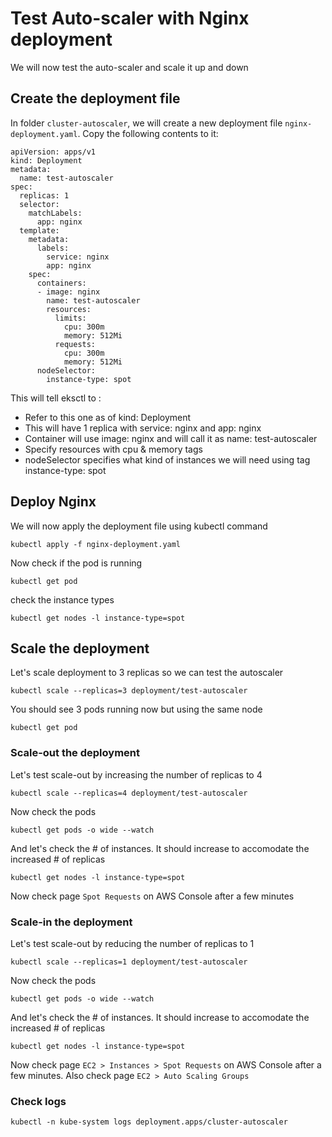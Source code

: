 # Test Auto-scaler with Nginx deployment
We will now test the auto-scaler and scale it up and down

## Create the deployment file
In folder `cluster-autoscaler`, we will create a new deployment file `nginx-deployment.yaml`. Copy the following contents to it: 

```
apiVersion: apps/v1
kind: Deployment
metadata:
  name: test-autoscaler
spec:
  replicas: 1
  selector:
    matchLabels:
      app: nginx
  template:
    metadata:
      labels:
        service: nginx
        app: nginx
    spec:
      containers:
      - image: nginx
        name: test-autoscaler
        resources:
          limits:
            cpu: 300m
            memory: 512Mi
          requests:
            cpu: 300m
            memory: 512Mi
      nodeSelector:
        instance-type: spot
```
This will tell eksctl to :

* Refer to this one as of kind: Deployment
* This will have 1 replica with service: nginx and app: nginx
* Container will use image: nginx and will call it as name: test-autoscaler
* Specify resources with cpu & memory tags
* nodeSelector specifies what kind of instances we will need using tag instance-type: spot

## Deploy Nginx

We will now apply the deployment file using kubectl command
```
kubectl apply -f nginx-deployment.yaml
```
Now check if the pod is running
```
kubectl get pod
```
check the instance types 
```
kubectl get nodes -l instance-type=spot
```
## Scale the deployment
Let's scale deployment to 3 replicas so we can test the autoscaler
```
kubectl scale --replicas=3 deployment/test-autoscaler
```
You should see 3 pods running now but using the same node 
```
kubectl get pod
```
### Scale-out the deployment
Let's test scale-out by increasing the number of replicas to 4
```
kubectl scale --replicas=4 deployment/test-autoscaler
```
Now check the pods 
```
kubectl get pods -o wide --watch
```
And let's check the # of instances. It should increase to accomodate the increased # of replicas
```
kubectl get nodes -l instance-type=spot
``` 
Now check page `Spot Requests` on AWS Console after a few minutes

### Scale-in the deployment
Let's test scale-out by reducing the number of replicas to 1
```
kubectl scale --replicas=1 deployment/test-autoscaler
```
Now check the pods 
```
kubectl get pods -o wide --watch
```
And let's check the # of instances. It should increase to accomodate the increased # of replicas
```
kubectl get nodes -l instance-type=spot
``` 
Now check page `EC2 > Instances > Spot Requests` on AWS Console after a few minutes. Also check page `EC2 > Auto Scaling Groups`

### Check logs

```
kubectl -n kube-system logs deployment.apps/cluster-autoscaler
```


